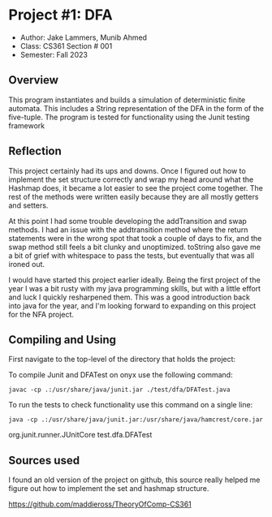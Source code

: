 # Project #1: DFA

* Author: Jake Lammers, Munib Ahmed
* Class: CS361 Section # 001
* Semester: Fall 2023

## Overview

This program instantiates and builds a simulation of deterministic finite automata. This includes a String 
representation of the DFA in the form of the five-tuple. The program is tested for functionality using the Junit testing 
framework

## Reflection

This project certainly had its ups and downs. Once I figured out how to implement the set structure correctly
and wrap my head around what the Hashmap does, it became a lot easier to see the project come together. 
The rest of the methods were written easily because they are all mostly getters and setters.

At this point I had some trouble developing the addTransition and swap methods. I had an issue with the addtransition 
method where the return statements were in the wrong spot that took a couple of days to fix, and the swap method still 
feels a bit clunky and unoptimized. toString also gave me a bit of grief with whitespace to pass the tests, but eventually 
that was all ironed out.

I would have started this project earlier ideally. Being the first project of the year I was a bit rusty with my java
programming skills, but with a little effort and luck I quickly resharpened them. This was a good introduction 
back into java for the year, and I'm looking forward to expanding on this project for the NFA project.

## Compiling and Using
First navigate to the top-level of the directory that holds the project:

To compile Junit and DFATest on onyx use the following command:

    javac -cp .:/usr/share/java/junit.jar ./test/dfa/DFATest.java

To run the tests to check functionality use this command on a single line:

    java -cp .:/usr/share/java/junit.jar:/usr/share/java/hamcrest/core.jar
org.junit.runner.JUnitCore test.dfa.DFATest

## Sources used

I found an old version of the project on github, this source really helped me figure out how to implement the set and 
hashmap structure.

https://github.com/maddieross/TheoryOfComp-CS361

